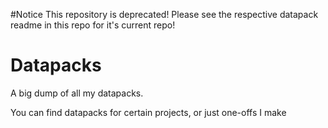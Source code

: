 #Notice
This repository is deprecated! Please see the respective datapack readme in this repo for it's current repo!


# Datapacks
A big dump of all my datapacks.

You can find datapacks for certain projects, or just one-offs I make
